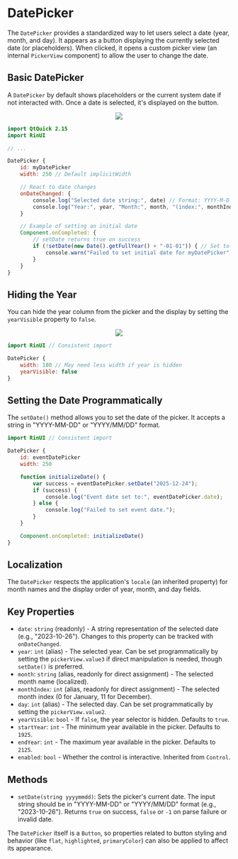 # DatePicker

The `DatePicker` provides a standardized way to let users select a date (year, month, and day). It appears as a button displaying the currently selected date (or placeholders). When clicked, it opens a custom picker view (an internal `PickerView` component) to allow the user to change the date.

## Basic DatePicker

A `DatePicker` by default shows placeholders or the current system date if not interacted with. Once a date is selected, it's displayed on the button.

<div align="center">
  <img src="/assets/images/DateAndTime/DatePicker/datepicker-basic.png"> <!-- Placeholder: image path to be confirmed or created -->
</div>

```qml
import QtQuick 2.15
import RinUI

// ...

DatePicker {
    id: myDatePicker
    width: 250 // Default implicitWidth

    // React to date changes
    onDateChanged: {
        console.log("Selected date string:", date) // Format: YYYY-M-D
        console.log("Year:", year, "Month:", month, "(index:", monthIndex + ")", "Day:", day)
    }

    // Example of setting an initial date
    Component.onCompleted: {
        // setDate returns true on success
        if (!setDate(new Date().getFullYear() + "-01-01")) { // Set to Jan 1st of current year
            console.warn("Failed to set initial date for myDatePicker")
        }
    }
}
```

## Hiding the Year

You can hide the year column from the picker and the display by setting the `yearVisible` property to `false`.

<div align="center">
  <img src="/assets/images/DateAndTime/DatePicker/datepicker-no-year.png"> <!-- Placeholder: image path to be confirmed or created -->
</div>

```qml
import RinUI // Consistent import

DatePicker {
    width: 180 // May need less width if year is hidden
    yearVisible: false
}
```

## Setting the Date Programmatically

The `setDate()` method allows you to set the date of the picker. It accepts a string in "YYYY-MM-DD" or "YYYY/MM/DD" format.

```qml
import RinUI // Consistent import

DatePicker {
    id: eventDatePicker
    width: 250

    function initializeDate() {
        var success = eventDatePicker.setDate("2025-12-24");
        if (success) {
            console.log("Event date set to:", eventDatePicker.date);
        } else {
            console.log("Failed to set event date.");
        }
    }

    Component.onCompleted: initializeDate()
}
```

## Localization

The `DatePicker` respects the application's `locale` (an inherited property) for month names and the display order of year, month, and day fields.

## Key Properties

*   `date`: `string` (readonly) - A string representation of the selected date (e.g., "2023-10-26"). Changes to this property can be tracked with `onDateChanged`.
*   `year`: `int` (alias) - The selected year. Can be set programmatically by setting the `pickerView.value3` if direct manipulation is needed, though `setDate()` is preferred.
*   `month`: `string` (alias, readonly for direct assignment) - The selected month name (localized).
*   `monthIndex`: `int` (alias, readonly for direct assignment) - The selected month index (0 for January, 11 for December).
*   `day`: `int` (alias) - The selected day. Can be set programmatically by setting the `pickerView.value2`.
*   `yearVisible`: `bool` - If `false`, the year selector is hidden. Defaults to `true`.
*   `startYear`: `int` - The minimum year available in the picker. Defaults to `1925`.
*   `endYear`: `int` - The maximum year available in the picker. Defaults to `2125`.
*   `enabled`: `bool` - Whether the control is interactive. Inherited from `Control`.

## Methods

*   `setDate(string yyyymmdd)`: Sets the picker's current date. The input string should be in "YYYY-MM-DD" or "YYYY/MM/DD" format (e.g., "2023-10-26"). Returns `true` on success, `false` or `-1` on parse failure or invalid date.

The `DatePicker` itself is a `Button`, so properties related to button styling and behavior (like `flat`, `highlighted`, `primaryColor`) can also be applied to affect its appearance.
```
